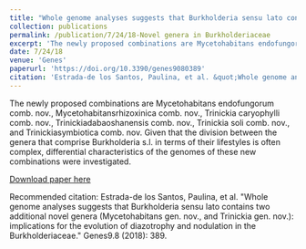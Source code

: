 ```yaml
---
title: "Whole genome analyses suggests that Burkholderia sensu lato contains two additional novel genera (Mycetohabitans gen. nov., and Trinickia gen. nov.): implications for the evolution of diazotrophy and nodulation in the Burkholderiaceae."
collection: publications
permalink: /publication/7/24/18-Novel genera in Burkholderiaceae
excerpt: 'The newly proposed combinations are Mycetohabitans endofungorum comb. nov., Mycetohabitansrhizoxinica comb. nov., Trinickia caryophylli comb. nov., Trinickiadabaoshanensis comb. nov., Trinickia soli comb. nov., and Trinickiasymbiotica comb. nov. Given that the division between the genera that comprise Burkholderia s.l. in terms of their lifestyles is often complex, differential characteristics of the genomes of these new combinations were investigated.'
date: 7/24/18
venue: 'Genes'
paperurl: 'https://doi.org/10.3390/genes9080389'
citation: 'Estrada-de los Santos, Paulina, et al. &quot;Whole genome analyses suggests that Burkholderia sensu lato contains two additional novel genera (Mycetohabitans gen. nov., and Trinickia gen. nov.): implications for the evolution of diazotrophy and nodulation in the Burkholderiaceae.&quot; Genes9.8 (2018): 389.'
---
```

The newly proposed combinations are Mycetohabitans endofungorum comb. nov., Mycetohabitansrhizoxinica comb. nov., Trinickia caryophylli comb. nov., Trinickiadabaoshanensis comb. nov., Trinickia soli comb. nov., and Trinickiasymbiotica comb. nov. Given that the division between the genera that comprise Burkholderia s.l. in terms of their lifestyles is often complex, differential characteristics of the genomes of these new combinations were investigated.

[Download paper here](https://doi.org/10.3390/genes9080389)

Recommended citation: Estrada-de los Santos, Paulina, et al. "Whole genome analyses suggests that Burkholderia sensu lato contains two additional novel genera (Mycetohabitans gen. nov., and Trinickia gen. nov.): implications for the evolution of diazotrophy and nodulation in the Burkholderiaceae." Genes9.8 (2018): 389.